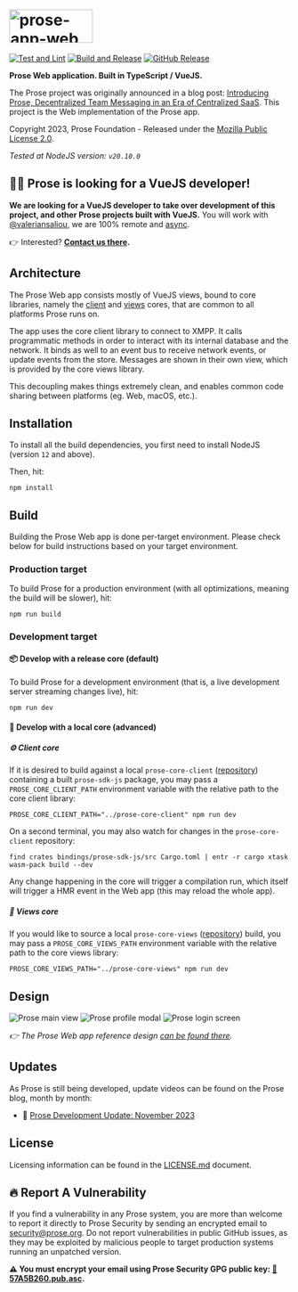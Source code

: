 # <picture><source media="(prefers-color-scheme: dark)" srcset="https://github.com/prose-im/prose-app-web/assets/1451907/8e6c83c6-26a0-4505-9561-50a9c97bf236" /><img src="https://github.com/prose-im/prose-app-web/assets/1451907/dd3f7cb4-b156-4ecc-a15f-744dea259e27" alt="prose-app-web" width="150" height="60" /></picture>

[![Test and Lint](https://github.com/prose-im/prose-app-web/actions/workflows/test.yml/badge.svg?branch=master)](https://github.com/prose-im/prose-app-web/actions/workflows/test.yml) [![Build and Release](https://github.com/prose-im/prose-app-web/actions/workflows/build.yml/badge.svg)](https://github.com/prose-im/prose-app-web/actions/workflows/build.yml) [![GitHub Release](https://img.shields.io/github/v/release/prose-im/prose-app-web.svg)](https://github.com/prose-im/prose-app-web/releases)

**Prose Web application. Built in TypeScript / VueJS.**

The Prose project was originally announced in a blog post: [Introducing Prose, Decentralized Team Messaging in an Era of Centralized SaaS](https://prose.org/blog/introducing-prose/). This project is the Web implementation of the Prose app.

Copyright 2023, Prose Foundation - Released under the [Mozilla Public License 2.0](./LICENSE.md).

_Tested at NodeJS version: `v20.10.0`_

## 🧑‍💻 Prose is looking for a VueJS developer!

**We are looking for a VueJS developer to take over development of this project, and other Prose projects built with VueJS.** You will work with [@valeriansaliou](https://github.com/valeriansaliou), we are 100% remote and [async](https://remote.com/blog/why-you-should-be-doing-async-work).

👉 Interested? **[Contact us there](https://prose.org/contact/).**

## Architecture

The Prose Web app consists mostly of VueJS views, bound to core libraries, namely the [client](https://github.com/prose-im/prose-core-client) and [views](https://github.com/prose-im/prose-core-views) cores, that are common to all platforms Prose runs on.

The app uses the core client library to connect to XMPP. It calls programmatic methods in order to interact with its internal database and the network. It binds as well to an event bus to receive network events, or update events from the store. Messages are shown in their own view, which is provided by the core views library.

This decoupling makes things extremely clean, and enables common code sharing between platforms (eg. Web, macOS, etc.).

## Installation

To install all the build dependencies, you first need to install NodeJS (version `12` and above).

Then, hit:

```
npm install
```

## Build

Building the Prose Web app is done per-target environment. Please check below for build instructions based on your target environment.

### Production target

To build Prose for a production environment (with all optimizations, meaning the build will be slower), hit:

```
npm run build
```

### Development target

#### 📦 Develop with a release core (default)

To build Prose for a development environment (that is, a live development server streaming changes live), hit:

```
npm run dev
```

#### 🔬 Develop with a local core (advanced)

##### ⚙️ Client core

If it is desired to build against a local `prose-core-client` ([repository](https://github.com/prose-im/prose-core-client)) containing a built `prose-sdk-js` package, you may pass a `PROSE_CORE_CLIENT_PATH` environment variable with the relative path to the core client library:

```
PROSE_CORE_CLIENT_PATH="../prose-core-client" npm run dev
```

On a second terminal, you may also watch for changes in the `prose-core-client` repository:

```
find crates bindings/prose-sdk-js/src Cargo.toml | entr -r cargo xtask wasm-pack build --dev
```

Any change happening in the core will trigger a compilation run, which itself will trigger a HMR event in the Web app (this may reload the whole app).

##### 💬 Views core

If you would like to source a local `prose-core-views` ([repository](https://github.com/prose-im/prose-core-views)) build, you may pass a `PROSE_CORE_VIEWS_PATH` environment variable with the relative path to the core views library:

```
PROSE_CORE_VIEWS_PATH="../prose-core-views" npm run dev
```

## Design

![Prose main view](https://github.com/prose-im/prose-app-web/assets/1451907/624bcf38-7406-4194-9aba-924144b6a675)
![Prose profile modal](https://github.com/prose-im/prose-app-web/assets/1451907/e930929b-2fee-4566-86b5-a1b104b39c03)
![Prose login screen](https://github.com/prose-im/prose-app-web/assets/1451907/92af0399-b74a-4321-b66a-a9a64d56b783)

_👉 The Prose Web app reference design [can be found there](https://github.com/prose-im/prose-medley/blob/master/designs/app/prose-app-web.sketch)._

## Updates

As Prose is still being developed, update videos can be found on the Prose blog, month by month:

- 🎥 [Prose Development Update: November 2023](https://prose.org/blog/prose-development-update-november-2023/)

## License

Licensing information can be found in the [LICENSE.md](./LICENSE.md) document.

## :fire: Report A Vulnerability

If you find a vulnerability in any Prose system, you are more than welcome to report it directly to Prose Security by sending an encrypted email to [security@prose.org](mailto:security@prose.org). Do not report vulnerabilities in public GitHub issues, as they may be exploited by malicious people to target production systems running an unpatched version.

**:warning: You must encrypt your email using Prose Security GPG public key: [:key:57A5B260.pub.asc](https://files.prose.org/public/keys/gpg/57A5B260.pub.asc).**
